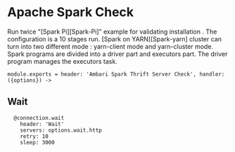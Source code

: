 
# Apache Spark Check

Run twice "[Spark Pi][Spark-Pi]" example for validating installation . The configuration is a 10 stages run.
[Spark on YARN][Spark-yarn] cluster can turn into two different mode :  yarn-client mode and yarn-cluster mode.
Spark programs are divided into a driver part and executors part.
The driver program manages the executors task.

    module.exports = header: 'Ambari Spark Thrift Server Check', handler: ({options}) ->

## Wait

      @connection.wait
        header: 'Wait'
        servers: options.wait.http
        retry: 10
        sleep: 3000
